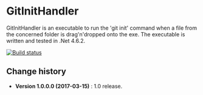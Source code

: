 GitInitHandler
===============

GitInitHandler is an executable to run the 'git init' command when a file from the concerned folder is drag'n'dropped onto the exe.
The executable is written and tested in .Net 4.6.2.

[![Build status](https://ci.appveyor.com/api/projects/status/qxlolyonkcf53ouj?svg=true)](https://ci.appveyor.com/project/SeppPenner/gitinithandler)

Change history
--------------

* **Version 1.0.0.0 (2017-03-15)** : 1.0 release.
